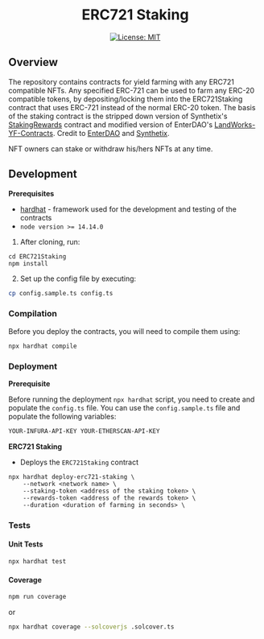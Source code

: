 <div align="center">

# ERC721 Staking

[![License: MIT](https://img.shields.io/badge/License-MIT-yellow.svg)](https://opensource.org/licenses/MIT)

</div>

## Overview

The repository contains contracts for yield farming with any ERC721 compatible NFTs. Any specified ERC-721 can be used to farm any ERC-20 compatible tokens, by
depositing/locking them into the ERC721Staking contract that uses ERC-721 instead of the normal ERC-20 token.
The basis of the staking contract is the stripped down version of
Synthetix's [StakingRewards](https://solidity-by-example.org/defi/staking-rewards/) contract and modified version of EnterDAO's [LandWorks-YF-Contracts](https://github.com/EnterDAO/LandWorks-YF-Contracts). Credit to [EnterDAO](https://enterdao.xyz/) and [Synthetix](https://synthetix.io/).

NFT owners can stake or withdraw his/hers NFTs at any time.

## Development

**Prerequisites**

- [hardhat](https://hardhat.org/) - framework used for the development and testing of the contracts
- `node version >= 14.14.0`

1. After cloning, run:

```
cd ERC721Staking
npm install
```

2. Set up the config file by executing:

```bash
cp config.sample.ts config.ts
``` 

### Compilation

Before you deploy the contracts, you will need to compile them using:

```
npx hardhat compile
```

### Deployment

**Prerequisite**

Before running the deployment `npx hardhat` script, you need to create and populate the `config.ts` file. You can use
the `config.sample.ts` file and populate the following variables:

```markdown
YOUR-INFURA-API-KEY YOUR-ETHERSCAN-API-KEY
```

**ERC721 Staking**

* Deploys the `ERC721Staking` contract

```shell
npx hardhat deploy-erc721-staking \
    --network <network name> \
    --staking-token <address of the staking token> \
    --rewards-token <address of the rewards token> \
    --duration <duration of farming in seconds> \
```

### Tests

#### Unit Tests

```bash
npx hardhat test
```

#### Coverage

```bash
npm run coverage
```

or

```bash
npx hardhat coverage --solcoverjs .solcover.ts
```

